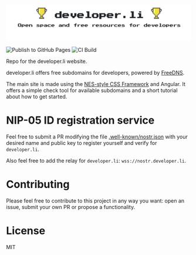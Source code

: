 ![Image of developer.li](https://github.com/piraces/developer.li/raw/main/logo.png)

![Publish to GitHub Pages](https://github.com/piraces/developer.li/workflows/Publish%20to%20GitHub%20Pages/badge.svg?branch=main)
![CI Build](https://github.com/piraces/developer.li/workflows/CI/badge.svg)

Repo for the developer.li website.

developer.li offers free subdomains for developers, powered by [FreeDNS](https://freedns.afraid.org/).

The main site is made using the [NES-style CSS Framework](https://github.com/nostalgic-css/NES.css) and Angular.
It offers a simple check tool for available subdomains and a short tutorial about how to get started.

# NIP-05 ID registration service

Feel free to submit a PR modifying the file [.well-known/nostr.json](https://github.com/piraces/developer.li/blob/main/src/.well-known/nostr.json) with your desired name and public key to register yourself and verify for `developer.li`.

Also feel free to add the relay for `developer.li`: `wss://nostr.developer.li`.

# Contributing

Please feel free to contribute to this project in any way you want: open an issue, submit your own PR or propose a functionality.

# License 

MIT
